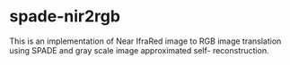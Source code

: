 # spade-nir2rgb
This is an implementation of Near IfraRed image to RGB image translation using SPADE and gray scale image approximated self- reconstruction.
